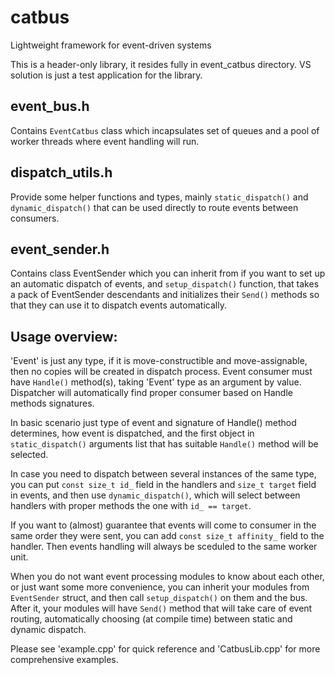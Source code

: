 # catbus
Lightweight framework for event-driven systems

This is a header-only library, it resides fully in event_catbus directory. VS solution is just a test application for the library.

## event_bus.h
Contains `EventCatbus` class which incapsulates set of queues and a pool of worker threads where event handling will run.

## dispatch_utils.h
Provide some helper functions and types, mainly `static_dispatch()` and `dynamic_dispatch()` that can be used directly to route events between consumers.

## event_sender.h
Contains class EventSender which you can inherit from if you want to set up an automatic dispatch of events, and `setup_dispatch()` function, that takes a pack of EventSender descendants and initializes their `Send()` methods so that they can use it to dispatch events automatically.

## Usage overview:
'Event' is just any type, if it is move-constructible and move-assignable, then no copies will be created in dispatch process.
Event consumer must have `Handle()` method(s), taking 'Event' type as an argument by value. Dispatcher will automatically find proper consumer based on Handle methods signatures.

In basic scenario just type of event and signature of Handle() method determines, how event is dispatched, and the first object in `static_dispatch()` arguments list that has suitable `Handle()` method will be selected.

In case you need to dispatch between several instances of the same type, you can put `const size_t id_` field in the handlers and `size_t target` field in events, and then use `dynamic_dispatch()`, which will select between handlers with proper methods the one with `id_ == target`.

If you want to (almost) guarantee that events will come to consumer in the same order they were sent, you can add `const size_t affinity_` field to the handler. Then events handling will always be sceduled to the same worker unit.

When you do not want event processing modules to know about each other, or just want some more convenience, you can inherit your modules from `EventSender` struct, and then call `setup_dispatch()` on them and the bus. After it, your modules will have `Send()` method that will take care of event routing, automatically choosing (at compile time) between static and dynamic dispatch.

Please see 'example.cpp' for quick reference and 'CatbusLib.cpp' for more comprehensive examples.
